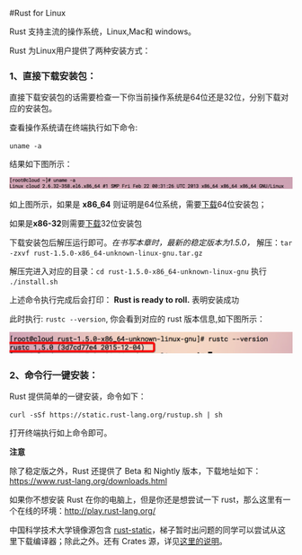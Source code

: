 #Rust for Linux

Rust 支持主流的操作系统，Linux,Mac和 windows。

Rust 为Linux用户提供了两种安装方式：

### 1、直接下载安装包：

直接下载安装包的话需要检查一下你当前操作系统是64位还是32位，分别下载对应的安装包。

查看操作系统请在终端执行如下命令:

`uname -a`

结果如下图所示：

![check system info](../image/install-on-linux-check-system.png)

如上图所示，如果是 **x86_64** 则证明是64位系统，需要[下载](https://static.rust-lang.org/dist/rust-1.5.0-x86_64-unknown-linux-gnu.tar.gz)64位安装包；

如果是**x86-32**则需要[下载](https://static.rust-lang.org/dist/rust-1.5.0-i686-unknown-linux-gnu.tar.gz)32位安装包

下载安装包后解压运行即可。*在书写本章时，最新的稳定版本为1.5.0，*
 解压：`tar -zxvf rust-1.5.0-x86_64-unknown-linux-gnu.tar.gz`

 解压完进入对应的目录：`cd rust-1.5.0-x86_64-unknown-linux-gnu`
 执行 `./install.sh`

上述命令执行完成后会打印： **Rust is ready to roll.** 表明安装成功

此时执行: `rustc --version`, 你会看到对应的 rust 版本信息,如下图所示：

![Success and show rust version info](../image/install-on-linux-rust-success.png)

### 2、命令行一键安装：
Rust 提供简单的一键安装，命令如下：

`curl -sSf https://static.rust-lang.org/rustup.sh | sh`

打开终端执行如上命令即可。


**注意**

除了稳定版之外，Rust 还提供了 Beta 和 Nightly 版本，下载地址如下：
https://www.rust-lang.org/downloads.html

如果你不想安装 Rust 在你的电脑上，但是你还是想尝试一下 rust，那么这里有一个在线的环境：http://play.rust-lang.org/

中国科学技术大学镜像源包含 [rust-static](http://mirrors.ustc.edu.cn/rust-static/)，梯子暂时出问题的同学可以尝试从这里下载编译器；除此之外。还有 Crates 源，详见[这里的说明](https://servers.ustclug.org/2016/01/mirrors-add-rust-crates/)。
